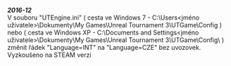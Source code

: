 ***2016-12***
<br/>
V souboru "UTEngine.ini" ( cesta ve Windows 7 - C:\Users\<jméno uživatele>\Dokumenty\My Games\Unreal Tournament 3\UTGame\Config ) nebo ( cesta ve Windows XP - C:\Documents and Settings\<jméno uživatele>\Dokumenty\My Games\Unreal Tournament 3\UTGame\Config\ ) změnit řádek "Language=INT" na "Language=CZE" bez uvozovek. Vyzkoušeno na STEAM verzi
